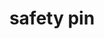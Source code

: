 ---
layout: smileys&emotion
title: safety pin
emoji: safety_pin
permalink: 🧷.html
image: assets/img/3moji/safety_pin.png
---